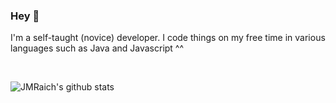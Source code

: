 ### Hey 👋

I'm a self-taught (novice) developer. I code things on my free time in various languages such as Java and Javascript ^^

<br>

![JMRaich's github stats](https://github-readme-stats.vercel.app/api?username=JMRaichDev&count_private=true&show_icons=true&icon_color=fff&bg_color=55,e96443,904e95&title_color=fff&text_color=fff)
